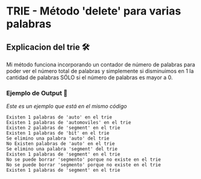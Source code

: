 # TRIE - Método 'delete' para varias palabras


## Explicacion del trie 🛠️

Mi método funciona incorporando un contador de número de palabras para poder ver el número total de palabras y simplemente si disminuimos en 1 la cantidad de palabras SÓLO si el número de palabras es mayor a 0.

### Ejemplo de Output 📄

_Este es un ejemplo que está en el mismo código_

```
Existen 1 palabras de 'auto' en el trie
Existen 1 palabras de 'automoviles' en el trie
Existen 2 palabras de 'segment' en el trie
Existen 1 palabras de 'bit' en el trie
Se elimino una palabra 'auto' del trie
No Existen palabras de 'auto' en el trie
Se elimino una palabra 'segment' del trie
Existen 1 palabras de 'segment' en el trie
No se puede borrar 'segmento' porque no existe en el trie
No se puede borrar 'segmento' porque no existe en el trie
Existen 1 palabras de 'segment' en el trie
```
